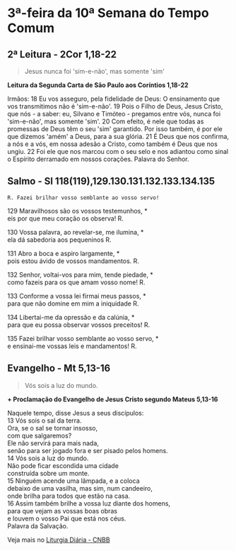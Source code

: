 # 3ª-feira da 10ª Semana do Tempo Comum

## 2ª Leitura - 2Cor 1,18-22

> Jesus nunca foi 'sim-e-não', mas somente 'sim'

**Leitura da Segunda Carta de São Paulo aos Coríntios 1,18-22**

Irmãos: 
18 Eu vos asseguro, pela fidelidade de Deus: 
 O ensinamento que vos transmitimos não é 'sim-e-não'. 
19 Pois o Filho de Deus, Jesus Cristo, 
 que nós - a saber: 
 eu, Silvano e Timóteo - pregamos entre vós, 
 nunca foi 'sim-e-não', 
 mas somente 'sim'. 
20 Com efeito, é nele que todas as promessas de Deus 
 têm o seu 'sim' garantido. 
 Por isso também, é por ele que dizemos 'amém' a Deus, 
 para a sua glória. 
21 É Deus que nos confirma, a nós e a vós, 
 em nossa adesão a Cristo, 
 como também é Deus que nos ungiu. 
22 Foi ele que nos marcou com o seu selo 
 e nos adiantou como sinal o Espírito 
 derramado em nossos corações. 
 Palavra do Senhor.

## Salmo - Sl 118(119),129.130.131.132.133.134.135

`R. Fazei brilhar vosso semblante ao vosso servo!`

129 Maravilhosos são os vossos testemunhos, *   
 eis por que meu coração os observa! R.    

130 Vossa palavra, ao revelar-se, me ilumina, *   
 ela dá sabedoria aos pequeninos R.    

131 Abro a boca e aspiro largamente, *   
 pois estou ávido de vossos mandamentos. R.    

132 Senhor, voltai-vos para mim, tende piedade, *   
 como fazeis para os que amam vosso nome! R.    

133 Conforme a vossa lei firmai meus passos, *   
 para que não domine em mim a iniquidade R.    

134 Libertai-me da opressão e da calúnia, *   
 para que eu possa observar vossos preceitos! R.    

135 Fazei brilhar vosso semblante ao vosso servo, *   
 e ensinai-me vossas leis e mandamentos! R.

## Evangelho - Mt 5,13-16

> Vós sois a luz do mundo.

**+ Proclamação do Evangelho de Jesus Cristo segundo Mateus 5,13-16**

Naquele tempo, disse Jesus a seus discípulos:    
13 Vós sois o sal da terra.   
 Ora, se o sal se tornar insosso,   
 com que salgaremos?   
 Ele não servirá para mais nada,   
 senão para ser jogado fora e ser pisado pelos homens.    
14 Vós sois a luz do mundo.   
 Não pode ficar escondida uma cidade   
 construída sobre um monte.    
15 Ninguém acende uma lâmpada, e a coloca   
 debaixo de uma vasilha, mas sim, num candeeiro,   
 onde brilha para todos que estão na casa.    
16 Assim também brilhe a vossa luz diante dos homens,   
 para que vejam as vossas boas obras   
 e louvem o vosso Pai que está nos céus.   
 Palavra da Salvação.

Veja mais no [Liturgia Diária - CNBB](http://liturgiadiaria.cnbb.org.br/app/user/user/UserView.php?ano=2017&mes=6&dia=13)